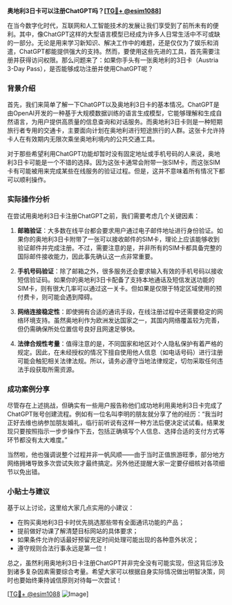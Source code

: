 **奥地利3日卡可以注册ChatGPT吗？[[TG💪+ @esim1088](https://t.me/s/esim1088)]**

在当今数字化时代，互联网和人工智能技术的发展让我们享受到了前所未有的便利。其中，像ChatGPT这样的大型语言模型已经成为许多人日常生活中不可或缺的一部分。无论是用来学习新知识、解决工作中的难题，还是仅仅为了娱乐和消遣，ChatGPT都能提供强大的支持。然而，要使用这些先进的工具，首先需要注册并获得访问权限。那么问题来了：如果你手头有一张奥地利的3日卡（Austria 3-Day Pass），是否能够成功注册并使用ChatGPT呢？

### 背景介绍

首先，我们来简单了解一下ChatGPT以及奥地利3日卡的基本情况。ChatGPT是由OpenAI开发的一种基于大规模数据训练的语言生成模型，它能够理解和生成自然语言，为用户提供高质量的信息查询和对话服务。而奥地利3日卡则是一种短期旅行者专用的交通卡，主要面向计划在奥地利进行短途旅行的人群。这张卡允许持卡人在有效期内无限次乘坐奥地利境内的公共交通工具。

对于那些希望利用ChatGPT功能却暂时没有固定地址或手机号码的人来说，奥地利3日卡可能是一个不错的选择。因为这张卡通常会附带一张SIM卡，而这张SIM卡有可能被用来完成某些在线服务的验证过程。但是，这并不意味着所有情况下都可以顺利操作。

### 实际操作分析

在尝试用奥地利3日卡注册ChatGPT之前，我们需要考虑几个关键因素：

1. **邮箱验证**：大多数在线平台都会要求用户通过电子邮件地址进行身份验证。如果你的奥地利3日卡附带了一张可以接收邮件的SIM卡，理论上应该能够收到验证邮件并完成注册。不过，需要注意的是，并非所有的SIM卡都具备完整的国际邮件接收能力，因此事先确认这一点非常重要。

2. **手机号码验证**：除了邮箱之外，很多服务还会要求输入有效的手机号码以接收短信验证码。如果你的奥地利3日卡配备了支持本地通话及短信发送功能的SIM卡，则有很大几率可以通过这一关卡。但如果是仅限于特定区域使用的预付费卡，则可能会遇到障碍。

3. **网络连接稳定性**：即使拥有合适的通讯手段，在线注册过程中还需要稳定的网络环境支持。虽然奥地利作为欧洲发达国家之一，其国内网络覆盖较为完善，但仍需确保所处位置信号良好且网速足够快。

4. **法律合规性考量**：值得注意的是，不同国家和地区对个人隐私保护有着严格的规定。因此，在未经授权的情况下擅自使用他人信息（如电话号码）进行注册可能会触犯相关法律法规。所以，请务必遵守当地法律规定，切勿采取任何违法手段获取所需资源。

### 成功案例分享

尽管存在上述挑战，但确实有一些用户报告称他们成功地利用奥地利3日卡完成了ChatGPT账号创建流程。例如有一位名叫李明的朋友就分享了他的经历：“我当时正好去维也纳参加朋友婚礼，临行前听说有这样一种方法后便决定试试看。结果发现只要按照指示一步步操作下去，包括正确填写个人信息、选择合适的支付方式等环节都没有太大难度。”

当然啦，他也强调说整个过程并非一帆风顺——由于当时正值旅游旺季，部分地方网络拥堵导致多次尝试失败才最终搞定。另外他还提醒大家一定要仔细核对各项细节以免出错。

### 小贴士与建议

基于以上讨论，这里给大家几点实用的小建议：

- 在购买奥地利3日卡时优先挑选那些带有全面通讯功能的产品；
- 提前做好功课了解清楚目标网站的具体要求；
- 如果条件允许的话最好预留充足时间处理可能出现的各种意外状况；
- 遵守规则合法行事永远是第一位！

总之，虽然利用奥地利3日卡注册ChatGPT并非完全没有可能实现，但这背后涉及到诸多复杂因素需要综合考量。希望大家可以根据自身实际情况做出明智决策，同时也要始终秉持诚信原则对待每一次尝试！

[[TG💪+ @esim1088](https://t.me/s/esim1088) ![Image](https://i.postimg.cc/4NQfJmqS/Snipaste-2025-05-13-00-14-12.png)]
